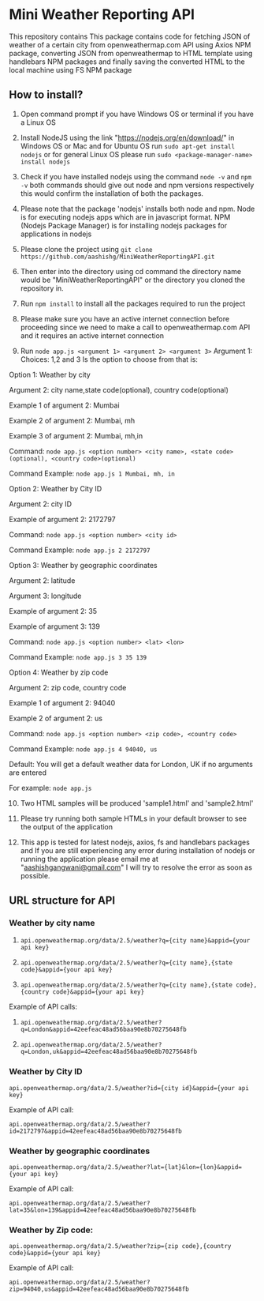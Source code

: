 # Mini Weather Reporting API

This repository contains This package contains code for fetching JSON of weather of a certain city from openweathermap.com API using Axios NPM package, converting JSON from openweathermap to HTML template using handlebars NPM packages and finally saving the converted HTML to the local machine using FS NPM package


## How to install?
1. Open command prompt if you have Windows OS or terminal if you have a Linux OS

2. Install NodeJS using the link "https://nodejs.org/en/download/" in Windows OS or Mac and for Ubuntu OS run `sudo apt-get install nodejs` or for general Linux OS please run `sudo <package-manager-name> install nodejs`

3. Check if you have installed nodejs using the command `node -v` and `npm -v` both commands should give out node and npm versions respectively this would confirm the installation of both the packages. 

4. Please note that the package 'nodejs' installs both node and npm. Node is for executing nodejs apps which are in javascript format. NPM (Nodejs Package Manager) is for installing nodejs packages for applications in nodejs

5. Please clone the project using `git clone https://github.com/aashishg/MiniWeatherReportingAPI.git`

6. Then enter into the directory using cd command  the directory name would be "MiniWeatherReportingAPI" or the directory you cloned the repository in.

7. Run `npm install` to install all the packages required to run the project

8. Please make sure you have an active internet connection before proceeding since we need to make a call to openweathermap.com API and it requires an active internet connection

9. Run `node app.js <argument 1> <argument 2> <argument 3>` 
Argument 1: Choices: 1,2 and 3
Is the option to choose from that is: 

Option 1: Weather by city 

Argument 2: city name,state code(optional), country code(optional) 

Example 1 of argument 2: Mumbai

Example 2 of argument 2: Mumbai, mh

Example 3 of argument 2: Mumbai, mh,in

Command: `node app.js <option number> <city name>, <state code>(optional), <country code>(optional)` 

Command Example: `node app.js 1 Mumbai, mh, in`

Option 2: Weather by City ID

Argument 2: city ID

Example of argument 2: 2172797

Command: `node app.js <option number> <city id>`

Command Example: `node app.js 2 2172797`

Option 3: Weather by geographic coordinates

Argument 2: latitude

Argument 3: longitude

Example of argument 2: 35

Example of argument 3: 139  

Command: `node app.js <option number> <lat> <lon>`

Command Example: `node app.js 3 35 139`

Option 4: Weather by zip code

Argument 2: zip code, country code

Example 1 of argument 2: 94040

Example 2 of argument 2: us

Command: `node app.js <option number> <zip code>, <country code>`

Command Example: `node app.js 4 94040, us`

Default: You will get a default weather data for London, UK if no arguments are entered

For example: `node app.js`

10. Two HTML samples will be produced 'sample1.html' and 'sample2.html'

11. Please try running both sample HTMLs in your default browser to see the output of the application

12. This app is tested for latest nodejs, axios, fs and handlebars packages and If you are still experiencing any error during installation of nodejs or running the application please email me at "aashishgangwani@gmail.com" I will try to resolve the error as soon as possible.


## URL structure for API

### Weather by city name
1. `api.openweathermap.org/data/2.5/weather?q={city name}&appid={your api key}`

2. `api.openweathermap.org/data/2.5/weather?q={city name},{state code}&appid={your api key}`

3. `api.openweathermap.org/data/2.5/weather?q={city name},{state code},{country code}&appid={your api key}`

Example of API calls:
1. `api.openweathermap.org/data/2.5/weather?q=London&appid=42eefeac48ad56baa90e8b70275648fb`

2. `api.openweathermap.org/data/2.5/weather?q=London,uk&appid=42eefeac48ad56baa90e8b70275648fb`

### Weather by City ID
 
 `api.openweathermap.org/data/2.5/weather?id={city id}&appid={your api key}`

Example of API call: 
 
 `api.openweathermap.org/data/2.5/weather?id=2172797&appid=42eefeac48ad56baa90e8b70275648fb`

### Weather by geographic coordinates
 `api.openweathermap.org/data/2.5/weather?lat={lat}&lon={lon}&appid={your api key}`

Example of API call:
 
 `api.openweathermap.org/data/2.5/weather?lat=35&lon=139&appid=42eefeac48ad56baa90e8b70275648fb`

### Weather by Zip code:

 `api.openweathermap.org/data/2.5/weather?zip={zip code},{country code}&appid={your api key}`

 Example of API call:
 
 `api.openweathermap.org/data/2.5/weather?zip=94040,us&appid=42eefeac48ad56baa90e8b70275648fb`




